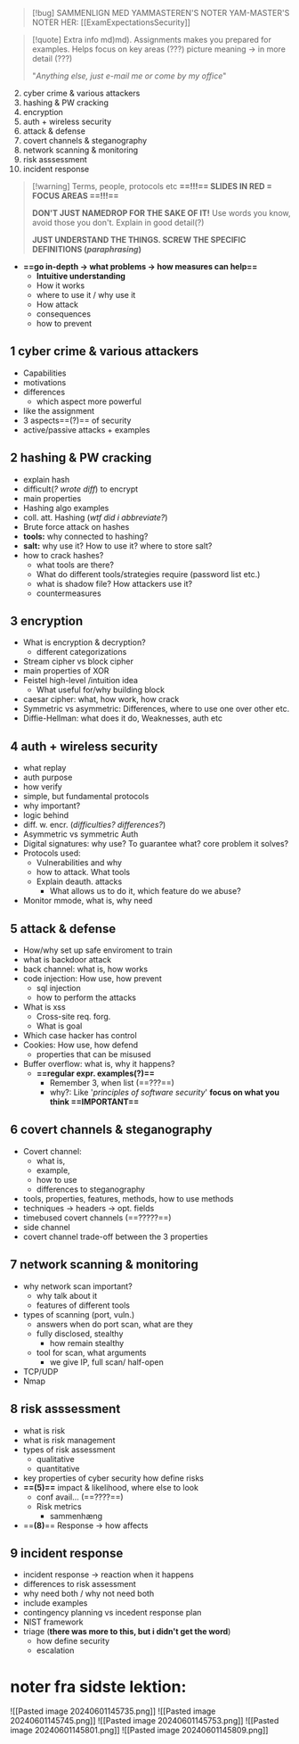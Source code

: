 

> [!bug] SAMMENLIGN MED YAMMASTEREN'S NOTER
> YAM-MASTER'S NOTER HER: [[ExamExpectationsSecurity]]


> [!quote] Extra info
[](ExamExpectationsSecurity.md)md)md). Assignments makes you prepared for examples. Helps focus on key areas
> (???) picture meaning -> in more detail (???)
> 
> "*Anything else, just e-mail me or come by my office*"
> 
>

2. cyber crime & various attackers
3. hashing & PW cracking
4. encryption
5. auth + wireless security
6. attack & defense
7. covert channels & steganography
8. network scanning & monitoring
9. risk asssessment
10. incident response

> [!warning] Terms, people, protocols etc
> **==!!!== SLIDES IN RED = FOCUS AREAS ==!!!==**
> 
> **DON'T JUST NAMEDROP FOR THE SAKE OF IT!** Use words you know, avoid those you don't. Explain in good detail(?)
> 
> **JUST UNDERSTAND THE THINGS. SCREW THE SPECIFIC DEFINITIONS (*paraphrasing*)**


- **==go in-depth -> what problems -> how measures can help==**
	- **Intuitive understanding**
	- How it works
	- where to use it / why use it
	- How attack
	- consequences
	- how to prevent


## 1 cyber crime & various attackers
- Capabilities
- motivations
- differences
	- which aspect more powerful
- like the assignment
- 3 aspects==(?)== of security
- active/passive attacks + examples

## 2 hashing & PW cracking
- explain hash
- difficult(*? wrote diff*) to encrypt
- main properties
- Hashing algo examples
- coll. att. Hashing (*wtf did i abbreviate?*)
- Brute force attack on hashes
- **tools:** why connected to hashing?
- **salt:** why use it? How to use it? where to store salt?
- how to crack hashes?
	- what tools are there?
	- What do different tools/strategies require (password list etc.)
	- what is shadow file? How attackers use it?
	- countermeasures

## 3 encryption
- What is encryption & decryption?
	- different categorizations
- Stream cipher vs block cipher
- main properties of XOR
- Feistel high-level /intuition idea
	- What useful for/why building block
- caesar cipher: what, how work, how crack
- Symmetric vs asymmetric: Differences, where to use one over other etc.
- Diffie-Hellman: what does it do, Weaknesses, auth etc


## 4 auth + wireless security
- what replay
- auth purpose
- how verify
- simple, but fundamental protocols
- why important?
- logic behind
- diff. w. encr. (*difficulties? differences?*)
- Asymmetric vs symmetric Auth
- Digital signatures: why use? To guarantee what? core problem it solves?
- Protocols used:
	- Vulnerabilities and why
	- how to attack. What tools
	- Explain deauth. attacks
		- What allows us to do it, which feature do we abuse?
- Monitor mmode, what is, why need

## 5 attack & defense
- How/why set up safe enviroment to train
- what is backdoor attack
- back channel: what is, how works
- code injection: How use, how prevent
	- sql injection
	- how to perform the attacks
- What is xss
	- Cross-site req. forg.
	- What is goal
-  Which case hacker has control
- Cookies: How use, how defend
	- properties that can be misused
- Buffer overflow: what is, why it happens?
	- **==regular expr. examples(?)==**
		- Remember 3, when list (==???==)
		- why?: Like '*principles of software security*' **focus on what you think ==IMPORTANT==**

## 6 covert channels & steganography
- Covert channel: 
	- what is, 
	- example, 
	- how to use
	- differences to steganography
- tools, properties, features, methods, how to use methods
- techniques -> headers -> opt. fields
- timebused covert channels (==?????==)
- side channel
- covert channel trade-off between the 3 properties

## 7 network scanning & monitoring
- why network scan important?
	- why talk about it
	- features of different tools
- types of scanning (port, vuln.)
	- answers when do port scan, what are they
	- fully disclosed, stealthy
		- how remain stealthy
	- tool for scan, what arguments
		- we give IP, full scan/ half-open
- TCP/UDP
- Nmap

## 8 risk asssessment
- what is risk
- what is risk management
- types of risk assessment
	- qualitative
	- quantitative
- key properties of cyber security how define risks
- **==(5)==** impact & likelihood, where else to look
	- conf avail... (==????==)
	- Risk metrics
		- sammenhæng
- ==**(8)**== Response -> how affects

## 9  incident response
-  incident response -> reaction when it happens
- differences to risk assessment
- why need both / why not need both
- include examples
- contingency planning vs incedent response plan
- NIST framework
- triage (**there was more to this, but i didn't get the word**)
	- how define security
	- escalation

# noter fra sidste lektion:
![[Pasted image 20240601145735.png]]
![[Pasted image 20240601145745.png]]
![[Pasted image 20240601145753.png]]
![[Pasted image 20240601145801.png]]
![[Pasted image 20240601145809.png]]
